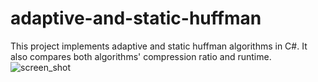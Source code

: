 # adaptive-and-static-huffman
This project implements adaptive and static huffman algorithms in C#. It also compares both algorithms' compression ratio and runtime.
![screen_shot](https://www.dropbox.com/s/ifbegtb750x8zfc/1.png?raw=1 "Screen Shot")
